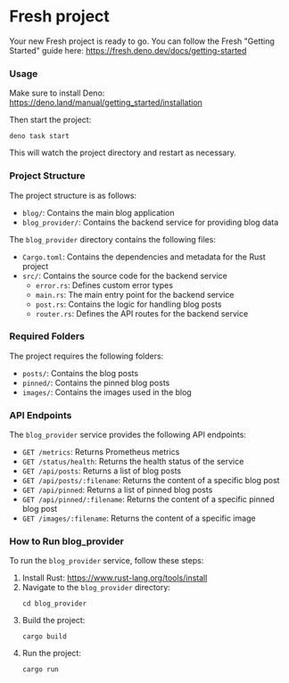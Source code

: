 # Fresh project

Your new Fresh project is ready to go. You can follow the Fresh "Getting
Started" guide here: https://fresh.deno.dev/docs/getting-started

### Usage

Make sure to install Deno: https://deno.land/manual/getting_started/installation

Then start the project:

```
deno task start
```

This will watch the project directory and restart as necessary.

### Project Structure

The project structure is as follows:

- `blog/`: Contains the main blog application
- `blog_provider/`: Contains the backend service for providing blog data

The `blog_provider` directory contains the following files:

- `Cargo.toml`: Contains the dependencies and metadata for the Rust project
- `src/`: Contains the source code for the backend service
  - `error.rs`: Defines custom error types
  - `main.rs`: The main entry point for the backend service
  - `post.rs`: Contains the logic for handling blog posts
  - `router.rs`: Defines the API routes for the backend service

### Required Folders

The project requires the following folders:

- `posts/`: Contains the blog posts
- `pinned/`: Contains the pinned blog posts
- `images/`: Contains the images used in the blog

### API Endpoints

The `blog_provider` service provides the following API endpoints:

- `GET /metrics`: Returns Prometheus metrics
- `GET /status/health`: Returns the health status of the service
- `GET /api/posts`: Returns a list of blog posts
- `GET /api/posts/:filename`: Returns the content of a specific blog post
- `GET /api/pinned`: Returns a list of pinned blog posts
- `GET /api/pinned/:filename`: Returns the content of a specific pinned blog post
- `GET /images/:filename`: Returns the content of a specific image

### How to Run blog_provider

To run the `blog_provider` service, follow these steps:

1. Install Rust: https://www.rust-lang.org/tools/install
2. Navigate to the `blog_provider` directory:
   ```
   cd blog_provider
   ```
3. Build the project:
   ```
   cargo build
   ```
4. Run the project:
   ```
   cargo run
   ```
